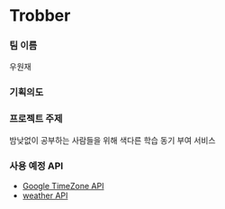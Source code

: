 # Trobber
### 팀 이름
우원재

### 기획의도


### 프로젝트 주제
밤낮없이 공부하는 사람들을 위해 색다른 학습 동기 부여 서비스

### 사용 예정 API
- [Google TimeZone API](https://developers.google.com/maps/documentation/timezone/overview)
- [weather API](https://openweathermap.org/api)

